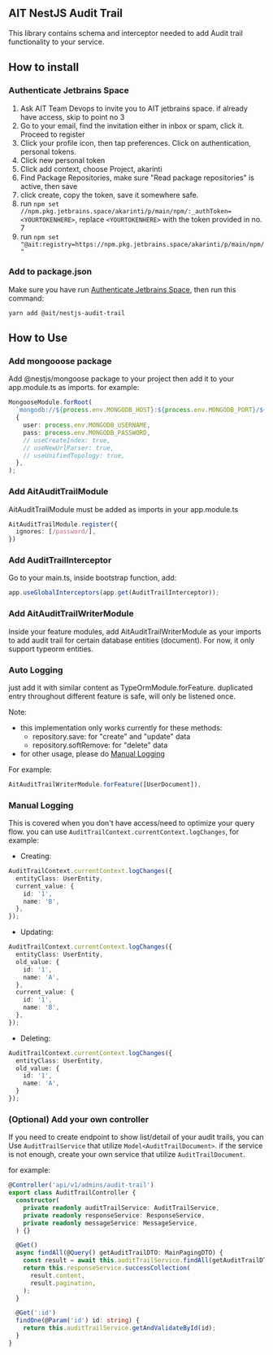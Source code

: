 ## AIT NestJS Audit Trail

This library contains schema and interceptor needed to add Audit trail functionality to your service.

## How to install

### Authenticate Jetbrains Space

1. Ask AIT Team Devops to invite you to AIT jetbrains space. if already have access, skip to point no 3
2. Go to your email, find the invitation either in inbox or spam, click it. Proceed to register
3. Click your profile icon, then tap preferences. Click on authentication, personal tokens.
4. Click new personal token
5. Click add context, choose Project, akarinti
6. Find Package Repositories, make sure "Read package repositories" is active, then save
7. click create, copy the token, save it somewhere safe.
8. run `npm set //npm.pkg.jetbrains.space/akarinti/p/main/npm/:_authToken=<YOURTOKENHERE>`, replace `<YOURTOKENHERE>` with the token provided in no. 7
9. run `npm set "@ait:registry=https://npm.pkg.jetbrains.space/akarinti/p/main/npm/"`

### Add to package.json
Make sure you have run [Authenticate Jetbrains Space](#authenticate-jetbrains-space), then run this command:

```
yarn add @ait/nestjs-audit-trail
```

## How to Use

### Add mongooose package
Add @nestjs/mongoose package to your project then add it to your app.module.ts as imports. for example:

```ts
MongooseModule.forRoot(
  `mongodb://${process.env.MONGODB_HOST}:${process.env.MONGODB_PORT}/${process.env.MONGODB_DB_NAME}`,
  {
    user: process.env.MONGODB_USERNAME,
    pass: process.env.MONGODB_PASSWORD,
    // useCreateIndex: true,
    // useNewUrlParser: true,
    // useUnifiedTopology: true,
  },
);
```

### Add AitAuditTrailModule
AitAuditTrailModule must be added as imports in your app.module.ts

```ts
AitAuditTrailModule.register({
  ignores: [/password/],
})
```

### Add AuditTrailInterceptor
Go to your main.ts, inside bootstrap function, add:
```ts
app.useGlobalInterceptors(app.get(AuditTrailInterceptor));
```

### Add AitAuditTrailWriterModule
Inside your feature modules, add AitAuditTrailWriterModule as your imports to add audit trail for certain database entities (document). For now, it only support typeorm entities.

### Auto Logging

just add it with similar content as TypeOrmModule.forFeature. duplicated entry throughout different feature is safe, will only be listened once.

Note: 
- this implementation only works currently for these methods:
  - repository.save: for "create" and "update" data
  - repository.softRemove: for "delete" data
- for other usage, please do [Manual Logging](#manual-logging)

For example:

```ts
AitAuditTrailWriterModule.forFeature([UserDocument]),
```

### Manual Logging
This is covered when you don't have access/need to optimize your query flow. you can use `AuditTrailContext.currentContext.logChanges`, for example:

- Creating:
```ts
AuditTrailContext.currentContext.logChanges({
  entityClass: UserEntity,
  current_value: {
    id: '1',
    name: 'B',
  },
});
```

- Updating:
```ts
AuditTrailContext.currentContext.logChanges({
  entityClass: UserEntity,
  old_value: {
    id: '1',
    name: 'A',
  },
  current_value: {
    id: '1',
    name: 'B',
  },
});
```

- Deleting:
```ts
AuditTrailContext.currentContext.logChanges({
  entityClass: UserEntity,
  old_value: {
    id: '1',
    name: 'A',
  }
});
```

### (Optional) Add your own controller
If you need to create endpoint to show list/detail of your audit trails, you can Use `AuditTrailService` that utilize `Model<AuditTrailDocument>`. if the service is not enough, create your own service that utilize `AuditTrailDocument`.

for example:
```ts
@Controller('api/v1/admins/audit-trail')
export class AuditTrailController {
  constructor(
    private readonly auditTrailService: AuditTrailService,
    private readonly responseService: ResponseService,
    private readonly messageService: MessageService,
  ) {}

  @Get()
  async findAll(@Query() getAuditTrailDTO: MainPagingDTO) {
    const result = await this.auditTrailService.findAll(getAuditTrailDTO);
    return this.responseService.successCollection(
      result.content,
      result.pagination,
    );
  }

  @Get(':id')
  findOne(@Param('id') id: string) {
    return this.auditTrailService.getAndValidateById(id);
  }
}
```